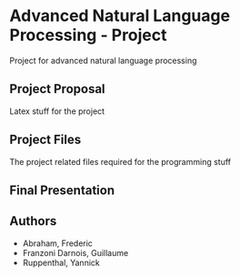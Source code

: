 # Advanced Natural Language Processing - Project
Project for advanced natural language processing

## Project Proposal
Latex stuff for the project

## Project Files
The project related files required for the programming stuff

## Final Presentation


## Authors 
- Abraham, Frederic
- Franzoni Darnois, Guillaume
- Ruppenthal, Yannick
